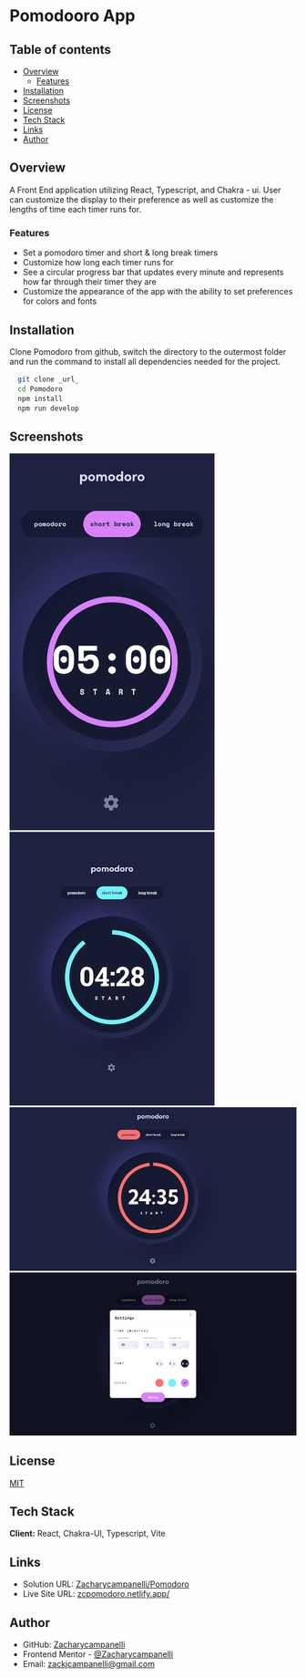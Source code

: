 
# Pomodooro App

## Table of contents

- [Overview](#overview)
  - [Features](#features)
- [Installation](#installation)
- [Screenshots](#screenshots)
- [License](#license)
- [Tech Stack](#tech-stack)
 - [Links](#links)
- [Author](#author)

## Overview

A Front End application utilizing React, Typescript, and Chakra - ui. User can customize the display to their preference as well as customize the lengths of time each timer runs for.


### Features

- Set a pomodoro timer and short & long break timers
- Customize how long each timer runs for
- See a circular progress bar that updates every minute and represents how far through their timer they are
- Customize the appearance of the app with the ability to set preferences for colors and fonts

## Installation

Clone Pomodoro from github, switch the directory to the outermost folder and run the command to install all dependencies needed for the project. 

```bash
  git clone _url_
  cd Pomodoro
  npm install
  npm run develop
```


## Screenshots

![Mobile](./public/phone.jpeg)
![Tablet](./public/tablet.jpeg)
![Desktop](./public/desktop.jpeg)
![Settings](./public/desktop_settings.jpeg)
 

## License

[MIT](https://choosealicense.com/licenses/mit/)


## Tech Stack

**Client:** React, Chakra-UI, Typescript, Vite


## Links

- Solution URL: [Zacharycampanelli/Pomodoro](https://github.com/Zacharycampanelli/Pomodoro/)
- Live Site URL: [zcpomodoro.netlify.app/](https://zcpomodoro.netlify.app/)

## Author

- GitHub: [Zacharycampanelli](https://github.com/Zacharycampanelli)
- Frontend Mentor - [@Zacharycampanelli](https://www.frontendmentor.io/profile/Zacharycampanelli)
- Email: [zackjcampanelli@gmail.com](mailto:zackjcampanelli@gmail.com)
